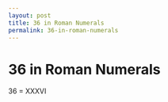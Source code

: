 ```yaml
---
layout: post
title: 36 in Roman Numerals
permalink: 36-in-roman-numerals
---
```


# 36 in Roman Numerals

36 = XXXVI
